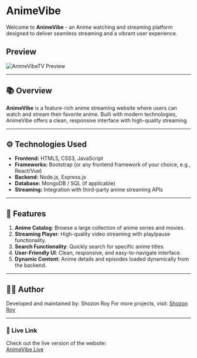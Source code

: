 # AnimeVibe

Welcome to **AnimeVibe** - an Anime watching and streaming platform designed to deliver seamless streaming and a vibrant user experience.


## Preview  
![AnimeVibeTV Preview](https://i.postimg.cc/MG99hLrQ/20241217-143649.jpg)  

---

## 📚 Overview  
**AnimeVibe** is a feature-rich anime streaming website where users can watch and stream their favorite anime. Built with modern technologies, AnimeVibe offers a clean, responsive interface with high-quality streaming.

---

## ⚙️ Technologies Used  
- **Frontend:** HTML5, CSS3, JavaScript  
- **Frameworks:** Bootstrap (or any frontend framework of your choice, e.g., React/Vue)  
- **Backend:** Node.js, Express.js  
- **Database:** MongoDB / SQL (if applicable)  
- **Streaming:** Integration with third-party anime streaming APIs  

---

## 📌 Features  
1. **Anime Catalog**: Browse a large collection of anime series and movies.  
2. **Streaming Player**: High-quality video streaming with play/pause functionality.  
3. **Search Functionality**: Quickly search for specific anime titles.  
4. **User-Friendly UI**: Clean, responsive, and easy-to-navigate interface.  
5. **Dynamic Content**: Anime details and episodes loaded dynamically from the backend.

---

## 👨‍💻 Author  
Developed and maintained by:  Shozon Roy
For more projects, visit: [Shozon Roy](https://github.com/shozon-roy)

---


### 🚀 Live Link  
Check out the live version of the website:  
[AnimeVibe Live](https://animevibetv.onrender.com/)
